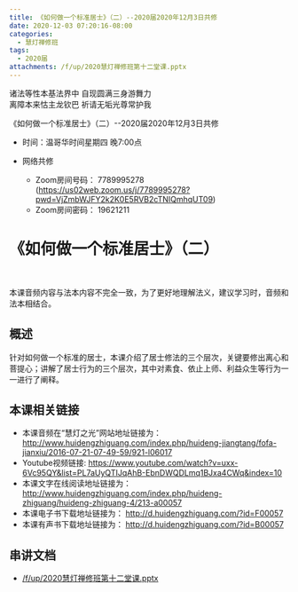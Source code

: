 ```yaml
---
title: 《如何做一个标准居士》（二）--2020届2020年12月3日共修
date: 2020-12-03 07:20:16-08:00
categories:
  - 慧灯禅修班
tags:
  - 2020届
attachments: /f/up/2020慧灯禅修班第十二堂课.pptx
---
```

诸法等性本基法界中 自现圆满三身游舞力  
离障本来怙主龙钦巴 祈请无垢光尊常护我  

《如何做一个标准居士》（二）--2020届2020年12月3日共修

* 时间：温哥华时间星期四 晚7:00点

* 网络共修
  * Zoom房间号码： 7789995278 (<https://us02web.zoom.us/j/7789995278?pwd=VjZmbWJFY2k2K0E5RVB2cTNIQmhqUT09>)
  * Zoom房间密码： 19621211

# 《如何做一个标准居士》（二）

​

本课音频内容与法本内容不完全一致，为了更好地理解法义，建议学习时，音频和法本相结合。

## 概述

针对如何做一个标准的居士，本课介绍了居士修法的三个层次，关键要修出离心和菩提心；讲解了居士行为的三个层次，其中对素食、依止上师、利益众生等行为一一进行了阐释。

## 本课相关链接

- 本课音频在“慧灯之光”网站地址链接为： <http://www.huidengzhiguang.com/index.php/huideng-jiangtang/fofa-jianxiu/2016-07-21-07-49-59/921-l06017>
- Youtube视频链接: <https://www.youtube.com/watch?v=uxx-6Vc95QY&list=PL7aUyQTIJqAhB-EbnDWQDLmq1BJxa4CWq&index=10>
- 本课文字在线阅读地址链接为： <http://www.huidengzhiguang.com/index.php/huideng-zhiguang/huideng-zhiguang-4/213-a00057>
- 本课电子书下载地址链接为： <http://d.huidengzhiguang.com/?id=F00057>
- 本课有声书下载地址链接为： <http://d.huidengzhiguang.com/?id=B00057>

## 串讲文档

* [/f/up/2020慧灯禅修班第十二堂课.pptx](https://s3.ap-northeast-1.wasabisys.com/hdcx/hdv/f/up/2020慧灯禅修班第十二堂课.pptx)
